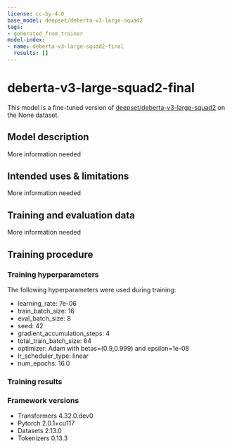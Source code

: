```yaml
---
license: cc-by-4.0
base_model: deepset/deberta-v3-large-squad2
tags:
- generated_from_trainer
model-index:
- name: deberta-v3-large-squad2-final
  results: []
---
```


<!-- This model card has been generated automatically according to the information the Trainer had access to. You
should probably proofread and complete it, then remove this comment. -->

# deberta-v3-large-squad2-final

This model is a fine-tuned version of [deepset/deberta-v3-large-squad2](https://huggingface.co/deepset/deberta-v3-large-squad2) on the None dataset.

## Model description

More information needed

## Intended uses & limitations

More information needed

## Training and evaluation data

More information needed

## Training procedure

### Training hyperparameters

The following hyperparameters were used during training:
- learning_rate: 7e-06
- train_batch_size: 16
- eval_batch_size: 8
- seed: 42
- gradient_accumulation_steps: 4
- total_train_batch_size: 64
- optimizer: Adam with betas=(0.9,0.999) and epsilon=1e-08
- lr_scheduler_type: linear
- num_epochs: 16.0

### Training results



### Framework versions

- Transformers 4.32.0.dev0
- Pytorch 2.0.1+cu117
- Datasets 2.13.0
- Tokenizers 0.13.3
